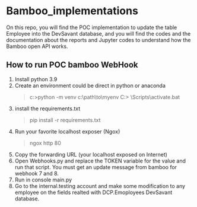 # Bamboo_implementations
On this repo, you will find the POC implementation to update the table Employee into the DevSavant database, and you will find the codes and the documentation about the reports and Jupyter codes to understand how the Bamboo open API works. 

## How to run POC bamboo WebHook
1. Install python 3.9 
2. Create an environment could be direct in python or anaconda
    > c:\>python -m venv c:\path\to\myenv
    > C:\> <venv>\Scripts\activate.bat
3. install the requirements.txt
    > pip install -r requirements.txt 
4. Run your favorite localhost exposer (Ngox) 
    > ngox http 80
5. Copy the forwarding URL (your localhost exposed on Internet)
6. Open Webhooks.py and replace the TOKEN variable for the value and run that script. You must get an update message from bamboo for webhook 7 and 8.
7. Run in console main.py
8. Go to the internal.testing account and make some modification to any employee on the fields realted with DCP.Emoployees DevSavant database. 



